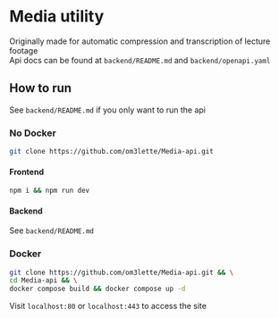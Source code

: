 # Media utility

Originally made for automatic compression and transcription of lecture footage \
Api docs can be found at `backend/README.md` and `backend/openapi.yaml`

## How to run

See `backend/README.md` if you only want to run the api

### No Docker

```bash
git clone https://github.com/om3lette/Media-api.git
```

#### Frontend
```bash
npm i && npm run dev
```

#### Backend

See `backend/README.md`

### Docker

```bash
git clone https://github.com/om3lette/Media-api.git && \
cd Media-api && \
docker compose build && docker compose up -d
```

Visit `localhost:80` or `localhost:443` to access the site
